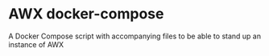 # AWX docker-compose

A Docker Compose script with accompanying files to be able to stand up an instance of AWX